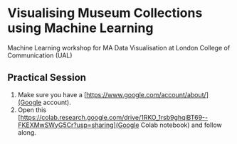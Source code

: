 # Visualising Museum Collections using Machine Learning  
Machine Learning workshop for MA Data Visualisation at London College of Communication (UAL) 

## Practical Session

1. Make sure you have a [https://www.google.com/account/about/](Google account).
2. Open this [https://colab.research.google.com/drive/1RKO_1rsb9ghqiBT69--FKEXMwSWyG5Cr?usp=sharing](Google Colab notebook) and follow along. 
